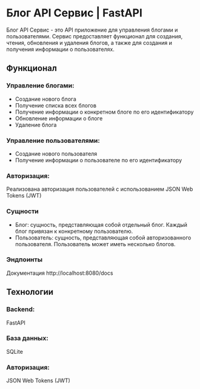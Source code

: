 Блог API Сервис | FastAPI
=====================

Блог API Сервис - это API приложение для управления блогами и пользователями. Сервис предоставляет функционал для создания, чтения, обновления и удаления блогов, а также для создания и получения информации о пользователях.

## Функционал
### Управление блогами:
- Создание нового блога
- Получение списка всех блогов
- Получение информации о конкретном блоге по его идентификатору
- Обновление информации о блоге
- Удаление блога
### Управление пользователями:
- Создание нового пользователя
- Получение информации о пользователе по его идентификатору
### Авторизация:
Реализована авторизация пользователей с использованием JSON Web Tokens (JWT)
### Сущности
- Блог: сущность, представляющая собой отдельный блог. Каждый блог привязан к конкретному пользователю.
- Пользователь: сущность, представляющая собой авторизованного пользователя. Пользователь может иметь несколько блогов.
### Эндпоинты
Документация http://localhost:8080/docs
## Технологии
### Backend:
FastAPI
### База данных:
SQLite
### Авторизация:
JSON Web Tokens (JWT)
